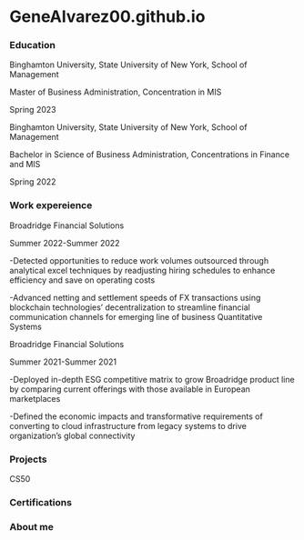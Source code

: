 # GeneAlvarez00.github.io

### Education 

Binghamton University, State University of New York, School of Management

Master of Business Administration, Concentration in MIS

Spring 2023

Binghamton University, State University of New York, School of Management

Bachelor in Science of Business Administration, Concentrations in Finance and MIS

Spring 2022


### Work expereience 
Broadridge Financial Solutions 

Summer 2022-Summer 2022

-Detected opportunities to reduce work volumes outsourced through analytical excel techniques by readjusting hiring schedules to enhance efficiency and save on operating costs

-Advanced netting and settlement speeds of FX transactions using blockchain technologies’ decentralization to streamline financial communication channels for emerging line of business
Quantitative Systems

Broadridge Financial Solutions 

Summer 2021-Summer 2021

-Deployed in-depth ESG competitive matrix to grow Broadridge product line by comparing current offerings with those available in European marketplaces

-Defined the economic impacts and transformative requirements of converting to cloud infrastructure from legacy systems to drive organization’s global connectivity

### Projects
CS50


### Certifications 


### About me
